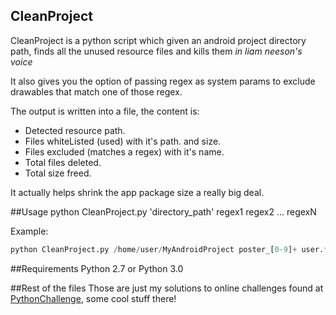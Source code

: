 ## CleanProject

CleanProject is a python script which given an android project directory path, finds all the unused resource files and kills them *in liam neeson's voice*

It also gives you the option of passing regex as system params to exclude drawables that match one of those regex.

The output is written into a file, the content is: 
* Detected resource path.
* Files whiteListed (used) with it's path. and size.
* Files excluded (matches a regex) with it's name.
* Total files deleted.
* Total size freed. 

It actually helps shrink the app package size a really big deal.

##Usage
python CleanProject.py 'directory_path' regex1 regex2 ... regexN

Example:

```python
python CleanProject.py /home/user/MyAndroidProject poster_[0-9]+ user.*
```

##Requirements
Python 2.7 or Python 3.0

##Rest of the files
Those are just my solutions to online challenges found at [PythonChallenge](http://www.pythonchallenge.com/), some cool stuff there!
